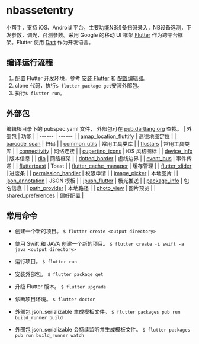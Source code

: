 # nbassetentry

小帮手，支持 iOS、Android 平台，主要功能NB设备扫码录入，NB设备选测，下发参数，调光，召测参数。采用 Google 的移动 UI 框架 [Flutter](https://flutter.io) 作为跨平台框架。Flutter 使用 [Dart](https://www.dartlang.org) 作为开发语言。

## 编译运行流程

1. 配置 Flutter 开发环境，参考 [安装 Flutter](https://flutterchina.club/get-started/install/) 和 [配置编辑器](https://flutterchina.club/get-started/editor/#androidsstudio)。
2. clone 代码，执行`$ flutter package get`安装外部包。
3. 执行`$ flutter run`。

## 外部包
编辑根目录下的 pubspec.yaml 文件， 外部包可在 [pub.dartlang.org](https://pub.dartlang.org/flutter/) 查找。
| 外部包 | 功能 | 
| ------ | ------ |
| [amap_location_fluttify](https://github.com/fluttify-project/amap_location_fluttify) | 高德地图定位 |
| [barcode_scan](https://github.com/mintware-de/flutter_barcode_reader) | 扫码 |
| [common_utils](https://github.com/Sky24n/common_utils) | 常用工具类库 |
| [flustars](https://github.com/Sky24n/flustars) | 常用工具类库 |
| [connectivity](https://github.com/flutter/plugins/tree/master/packages/connectivity) | 网络连接 |
| [cupertino_icons](https://github.com/flutter/cupertino_icons) | iOS 风格图标 |
| [device_info](https://github.com/flutter/plugins/tree/master/packages/device_info) | 版本信息 |
| [dio](https://github.com/flutterchina/dio) | 网络框架 |
| [dotted_border](https://github.com/ajilo297/Flutter-Dotted-Border) | 虚线边界 |
| [event_bus](https://github.com/marcojakob/dart-event-bus) | 事件传递 |
| [fluttertoast](https://github.com/PonnamKarthik/FlutterToast) | Toast |
| [flutter_cache_manager](https://github.com/renefloor/flutter_cache_manager) | 缓存管理 |
| [flutter_xlider](https://github.com/Ali-Azmoud/flutter_xlider) | 进度条 |
| [permission_handler](https://github.com/Baseflow/flutter-permission-handler) | 权限申请 |
| [image_picker](https://github.com/flutter/plugins/tree/master/packages/image_picker) | 本地图片 |
| [json_annotation](https://github.com/dart-lang/json_serializable) | JSON 模板 |
| [jpush_flutter](https://github.com/jpush/jpush-flutter-plugin) | 极光推送 |
| [package_info](https://github.com/flutter/plugins/tree/master/packages/package_info) | 包名信息 |
| [path_provider](https://github.com/flutter/plugins/tree/master/packages/path_provider) | 本地路径 |
| [photo_view](https://github.com/renancaraujo/photo_view) | 图片预览 |
| [shared_preferences](https://github.com/flutter/plugins/tree/master/packages/shared_preferences) | 偏好配置 |

## 常用命令

* 创建一个新的项目。
`$ flutter create <output directory>`

* 使用 Swift 和 JAVA 创建一个新的项目。
`$ flutter create -i swift -a java <output directory>`

* 运行项目。
`$ flutter run`

* 安装外部包。
`$ flutter package get`

* 升级 Flutter 版本。
`$ flutter upgrade`

* 诊断项目环境。
`$ flutter doctor`

* 外部包 json_serializable 生成模板文件。
`$ flutter packages pub run build_runner build`

* 外部包 json_serializable 会持续监听并生成模板文件。
`$ flutter packages pub run build_runner watch`

